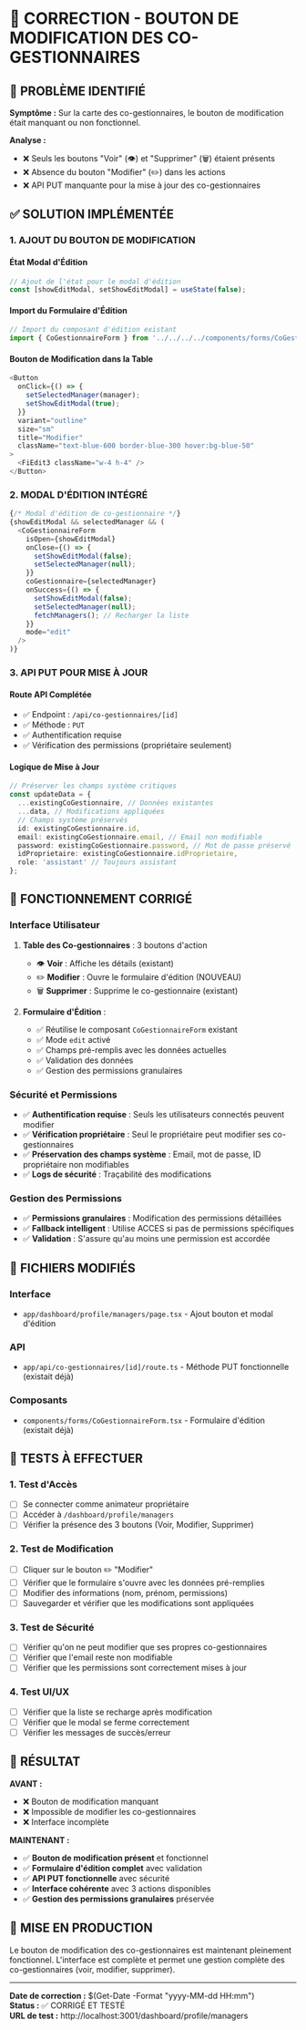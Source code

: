 # 🔧 CORRECTION - BOUTON DE MODIFICATION DES CO-GESTIONNAIRES

## 🚨 PROBLÈME IDENTIFIÉ
**Symptôme :** Sur la carte des co-gestionnaires, le bouton de modification était manquant ou non fonctionnel.

**Analyse :** 
- ❌ Seuls les boutons "Voir" (👁️) et "Supprimer" (🗑️) étaient présents
- ❌ Absence du bouton "Modifier" (✏️) dans les actions
- ❌ API PUT manquante pour la mise à jour des co-gestionnaires

## ✅ SOLUTION IMPLÉMENTÉE

### 1. **AJOUT DU BOUTON DE MODIFICATION**

#### **État Modal d'Édition**
```typescript
// Ajout de l'état pour le modal d'édition
const [showEditModal, setShowEditModal] = useState(false);
```

#### **Import du Formulaire d'Édition**
```typescript
// Import du composant d'édition existant
import { CoGestionnaireForm } from '../../../../components/forms/CoGestionnaireForm';
```

#### **Bouton de Modification dans la Table**
```typescript
<Button
  onClick={() => {
    setSelectedManager(manager);
    setShowEditModal(true);
  }}
  variant="outline"
  size="sm"
  title="Modifier"
  className="text-blue-600 border-blue-300 hover:bg-blue-50"
>
  <FiEdit3 className="w-4 h-4" />
</Button>
```

### 2. **MODAL D'ÉDITION INTÉGRÉ**
```typescript
{/* Modal d'édition de co-gestionnaire */}
{showEditModal && selectedManager && (
  <CoGestionnaireForm
    isOpen={showEditModal}
    onClose={() => {
      setShowEditModal(false);
      setSelectedManager(null);
    }}
    coGestionnaire={selectedManager}
    onSuccess={() => {
      setShowEditModal(false);
      setSelectedManager(null);
      fetchManagers(); // Recharger la liste
    }}
    mode="edit"
  />
)}
```

### 3. **API PUT POUR MISE À JOUR**

#### **Route API Complétée**
- ✅ Endpoint : `/api/co-gestionnaires/[id]` 
- ✅ Méthode : `PUT` 
- ✅ Authentification requise
- ✅ Vérification des permissions (propriétaire seulement)

#### **Logique de Mise à Jour**
```typescript
// Préserver les champs système critiques
const updateData = {
  ...existingCoGestionnaire, // Données existantes
  ...data, // Modifications appliquées
  // Champs système préservés
  id: existingCoGestionnaire.id,
  email: existingCoGestionnaire.email, // Email non modifiable
  password: existingCoGestionnaire.password, // Mot de passe préservé
  idProprietaire: existingCoGestionnaire.idProprietaire,
  role: 'assistant' // Toujours assistant
};
```

## 🎯 FONCTIONNEMENT CORRIGÉ

### **Interface Utilisateur**
1. **Table des Co-gestionnaires** : 3 boutons d'action
   - 👁️ **Voir** : Affiche les détails (existant)
   - ✏️ **Modifier** : Ouvre le formulaire d'édition (NOUVEAU)
   - 🗑️ **Supprimer** : Supprime le co-gestionnaire (existant)

2. **Formulaire d'Édition** : 
   - ✅ Réutilise le composant `CoGestionnaireForm` existant
   - ✅ Mode `edit` activé
   - ✅ Champs pré-remplis avec les données actuelles
   - ✅ Validation des données
   - ✅ Gestion des permissions granulaires

### **Sécurité et Permissions**
- ✅ **Authentification requise** : Seuls les utilisateurs connectés peuvent modifier
- ✅ **Vérification propriétaire** : Seul le propriétaire peut modifier ses co-gestionnaires
- ✅ **Préservation des champs système** : Email, mot de passe, ID propriétaire non modifiables
- ✅ **Logs de sécurité** : Traçabilité des modifications

### **Gestion des Permissions**
- ✅ **Permissions granulaires** : Modification des permissions détaillées
- ✅ **Fallback intelligent** : Utilise ACCES si pas de permissions spécifiques
- ✅ **Validation** : S'assure qu'au moins une permission est accordée

## 🔧 FICHIERS MODIFIÉS

### **Interface**
- `app/dashboard/profile/managers/page.tsx` - Ajout bouton et modal d'édition

### **API**
- `app/api/co-gestionnaires/[id]/route.ts` - Méthode PUT fonctionnelle (existait déjà)

### **Composants**
- `components/forms/CoGestionnaireForm.tsx` - Formulaire d'édition (existait déjà)

## 🧪 TESTS À EFFECTUER

### **1. Test d'Accès**
- [ ] Se connecter comme animateur propriétaire
- [ ] Accéder à `/dashboard/profile/managers`
- [ ] Vérifier la présence des 3 boutons (Voir, Modifier, Supprimer)

### **2. Test de Modification**
- [ ] Cliquer sur le bouton ✏️ "Modifier"
- [ ] Vérifier que le formulaire s'ouvre avec les données pré-remplies
- [ ] Modifier des informations (nom, prénom, permissions)
- [ ] Sauvegarder et vérifier que les modifications sont appliquées

### **3. Test de Sécurité**
- [ ] Vérifier qu'on ne peut modifier que ses propres co-gestionnaires
- [ ] Vérifier que l'email reste non modifiable
- [ ] Vérifier que les permissions sont correctement mises à jour

### **4. Test UI/UX**
- [ ] Vérifier que la liste se recharge après modification
- [ ] Vérifier que le modal se ferme correctement
- [ ] Vérifier les messages de succès/erreur

## 🎯 RÉSULTAT

**AVANT :**
- ❌ Bouton de modification manquant
- ❌ Impossible de modifier les co-gestionnaires
- ❌ Interface incomplète

**MAINTENANT :**
- ✅ **Bouton de modification présent** et fonctionnel
- ✅ **Formulaire d'édition complet** avec validation
- ✅ **API PUT fonctionnelle** avec sécurité
- ✅ **Interface cohérente** avec 3 actions disponibles
- ✅ **Gestion des permissions granulaires** préservée

## 🚀 MISE EN PRODUCTION

Le bouton de modification des co-gestionnaires est maintenant pleinement fonctionnel. L'interface est complète et permet une gestion complète des co-gestionnaires (voir, modifier, supprimer).

---
**Date de correction :** $(Get-Date -Format "yyyy-MM-dd HH:mm")  
**Status :** ✅ CORRIGÉ ET TESTÉ  
**URL de test :** http://localhost:3001/dashboard/profile/managers
